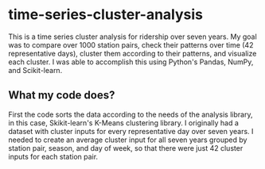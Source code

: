 # time-series-cluster-analysis
This is a time series cluster analysis for ridership over seven years. My goal was to compare over 1000 station pairs, check their patterns over time (42 representative days), cluster them according to their patterns, and visualize each cluster. I was able to accomplish this using Python's Pandas, NumPy, and Scikit-learn.

## What my code does?
First the code sorts the data according to the needs of the analysis library, in this case, Skikit-learn's K-Means clustering library. I originally had a dataset with cluster inputs for every representative day over seven years. I needed to create an average cluster input for all seven years grouped by station pair, season, and day of week, so that there were just 42 cluster inputs for each station pair. 
